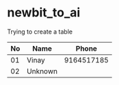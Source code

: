 # newbit_to_ai

Trying to create a table


| No |   Name	|     Phone	|
|----|----------|---------------|
| 01 | Vinay	| 9164517185    |
| 02 | Unknown	|		|
